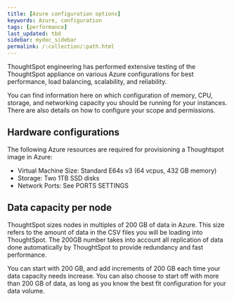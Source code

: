 ```yaml
---
title: [Azure configuration options]
keywords: Azure, configuration
tags: [performance]
last_updated: tbd
sidebar: mydoc_sidebar
permalink: /:collection/:path.html
---
```

ThoughtSpot engineering has performed extensive testing of the ThoughtSpot
appliance on various Azure configurations for best performance, load balancing,
scalability, and reliability.

You can find information here on which configuration of memory, CPU, storage,
and networking capacity you should be running for your instances. There are also
details on how to configure your scope and permissions.

## Hardware configurations

The following Azure resources are required for provisioning a Thoughtspot image
in Azure:
- Virtual Machine Size: Standard E64s v3 (64 vcpus, 432 GB memory)
- Storage: Two 1TB SSD disks
- Network Ports: See PORTS SETTINGS

## Data capacity per node

ThoughtSpot sizes nodes in multiples of 200 GB of data in Azure. This size
refers to the amount of data in the CSV files you will be loading into
ThoughtSpot. The 200GB number takes into account all replication of data done
automatically by ThoughtSpot to provide redundancy and fast performance.

You can start with 200 GB, and add increments of 200 GB each time your data
capacity needs increase. You can also choose to start off with more than 200 GB
of data, as long as you know the best fit configuration for your data volume.
